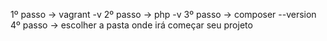 1º passo -> vagrant -v
2º passo -> php -v
3º passo -> composer --version
4º passo -> escolher a pasta onde irá começar seu projeto
